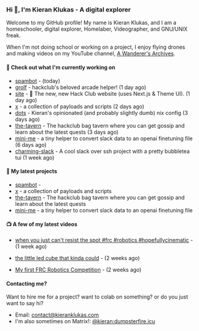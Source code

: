 ### Hi 👋, I'm Kieran Klukas - A digital explorer 

Welcome to my GitHub profile! My name is Kieran Klukas, and I am a homeschooler, digital explorer, Homelaber, Videographer, and GNU/UNIX freak.

When I'm not doing school or working on a project, I enjoy flying drones and making videos on my YouTube channel, [A Wanderer's Archives](https://youtube.com/@wanderer.archives).

#### 👷 Check out what I'm currently working on

- [spambot](https://github.com/kcoderhtml/spambot) -  (today)
- [grolf](https://github.com/kcoderhtml/grolf) - hackclub's beloved arcade helper! (1 day ago)
- [site](https://github.com/hackclub/site) - 🌈 The new, new Hack Club website (uses Next.js & Theme UI). (1 day ago)
- [x](https://github.com/kcoderhtml/x) - a collection of payloads and scripts (2 days ago)
- [dots](https://github.com/kcoderhtml/dots) - Kieran's opinionated (and probably slightly dumb) nix config (3 days ago)
- [the-tavern](https://github.com/kcoderhtml/the-tavern) - The hackclub bag tavern where you can get gossip and learn about the latest quests (3 days ago)
- [mini-me](https://github.com/kcoderhtml/mini-me) - a tiny helper to convert slack data to an openai finetuning file (6 days ago)
- [charming-slack](https://github.com/kcoderhtml/charming-slack) - A cool slack over ssh project with a pretty bubbletea tui (1 week ago)

#### 🌱 My latest projects

- [spambot](https://github.com/kcoderhtml/spambot) - 
- [x](https://github.com/kcoderhtml/x) - a collection of payloads and scripts
- [the-tavern](https://github.com/kcoderhtml/the-tavern) - The hackclub bag tavern where you can get gossip and learn about the latest quests
- [mini-me](https://github.com/kcoderhtml/mini-me) - a tiny helper to convert slack data to an openai finetuning file

#### 📺 A few of my latest videos

- [when you just can't resist the spot #frc #robotics #hopefullycinematic](https://www.youtube.com/watch?v=Y7SZ_TDleGM) - (1 week ago)

- [the little led cube that kinda could](https://www.youtube.com/watch?v=um7v7Y04vGw) - (2 weeks ago)

- [My first FRC Robotics Competition](https://www.youtube.com/watch?v=w_o2-eqkbCk) - (2 weeks ago)



#### Contacting me?

Want to hire me for a project? want to colab on something? or do you just want to say hi?

- Email: [contact@kieranklukas.com](mailto:contact@kieranklukas.com)
- I'm also sometimes on Matrix!: [@kieran:dumpsterfire.icu](https://matrix.to/#/@kieran.matrix.dumpsterfire.icu)
